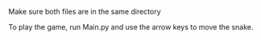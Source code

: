 Make sure both files are in the same directory

To play the game, run Main.py and use the arrow keys to move the snake.
